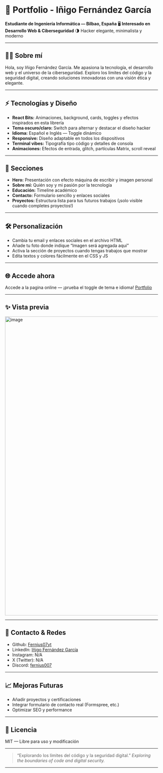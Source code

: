 # 🚀 Portfolio - Iñigo Fernández García

**Estudiante de Ingeniería Informática — Bilbao, España**
🖥️ **Interesado en Desarrollo Web \& Ciberseguridad**
🌗 Hacker elegante, minimalista y moderno

***

## 👨‍💻 Sobre mí

Hola, soy Iñigo Fernández García.
Me apasiona la tecnología, el desarrollo web y el universo de la ciberseguridad.
Exploro los límites del código y la seguridad digital, creando soluciones innovadoras con una visión ética y elegante.

***

## ⚡ Tecnologías y Diseño

- **React Bits:** Animaciones, background, cards, toggles y efectos inspirados en esta librería
- **Tema oscuro/claro:** Switch para alternar y destacar el diseño hacker
- **Idioma:** Español e Inglés — Toggle dinámico
- **Responsive:** Diseño adaptable en todos los dispositivos
- **Terminal vibes:** Tipografía tipo código y detalles de consola
- **Animaciones:** Efectos de entrada, glitch, partículas Matrix, scroll reveal

***

## 📁 Secciones

- **Hero:** Presentación con efecto máquina de escribir y imagen personal
- **Sobre mí:** Quién soy y mi pasión por la tecnología
- **Educación:** Timeline académico
- **Contacto:** Formulario sencillo y enlaces sociales
- **Proyectos:** Estructura lista para tus futuros trabajos (¡solo visible cuando completes proyectos!)

***

## 🛠️ Personalización

- Cambia tu email y enlaces sociales en el archivo HTML
- Añade tu foto donde indique “Imagen será agregada aquí”
- Activa la sección de proyectos cuando tengas trabajos que mostrar
- Edita textos y colores fácilmente en el CSS y JS

***

## 🌐 Accede ahora

Accede a la pagina online — ¡prueba el toggle de tema e idioma!
[Portfolio](fernius07yt.github.io/portfolio/) <!-- Actualiza este link cuando lo subas -->

***

## ✨ Vista previa

<img width="1919" height="984" alt="image" src="https://github.com/user-attachments/assets/bff9345c-6075-4b61-810c-d5a5c4b4dd42" />

***

## 🔗 Contacto \& Redes

- Github: [Fernius07yt](https://github.com/Fernius07yt)
- LinkedIn: [Iñigo Fernández García](https://www.linkedin.com/in/i%C3%B1igo-fernandez-garcia/)
- Instagram: N/A
- X (Twitter): N/A
- Discord: [fernius007](https://discord.com/users/614472958773166113)

***

## 📈 Mejoras Futuras

- Añadir proyectos y certificaciones
- Integrar formulario de contacto real (Formspree, etc.)
- Optimizar SEO y performance

***

## 🦾 Licencia

MIT — Libre para uso y modificación

***

> “Explorando los límites del código y la seguridad digital.”
> *Exploring the boundaries of code and digital security.*

***

